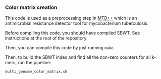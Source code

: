 ### Color matrix creation ###
This code is used as a preprocessing step in [MTB++](https://github.com/M-Serajian/MTB-plus-plus) which is an antimicrobial resistance detector tool for mycobacterium tuberculosis. 


Before compiling this code, you should have compiled SBWT. See instructions at the root of the repository.

Then, you can compile this code by just running `make`.

Then, to build the SBWT index and find all the non-zero counters for all k-mers, run the pipeline:

```bash
multi_genome_color_matrix.sh
```